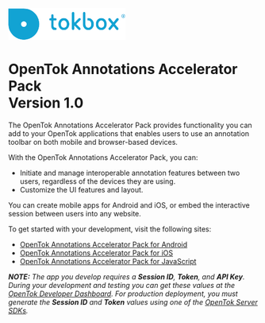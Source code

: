 ![logo](./tokbox-logo.png)

# OpenTok Annotations Accelerator Pack<br/>Version 1.0

The OpenTok Annotations Accelerator Pack provides functionality you can add to your OpenTok applications that enables users to use an annotation toolbar on both mobile and browser-based devices. 

With the OpenTok Annotations Accelerator Pack, you can:

- Initiate and manage interoperable annotation features between two users, regardless of the devices they are using.
- Customize the UI features and layout.

You can create mobile apps for Android and iOS, or embed the interactive session between users into any website. 

To get started with your development, visit the following sites:

- [OpenTok Annotations Accelerator Pack for Android](./android)
- [OpenTok Annotations Accelerator Pack for iOS](./ios)
- [OpenTok Annotations Accelerator Pack for JavaScript](./JS)

_**NOTE:** The app you develop requires a **Session ID**, **Token**, and **API Key**. During your development and testing you can get these values at the [OpenTok Developer Dashboard](https://dashboard.tokbox.com/). For production deployment, you must generate the **Session ID** and **Token** values using one of the [OpenTok Server SDKs](https://tokbox.com/developer/sdks/server/)._